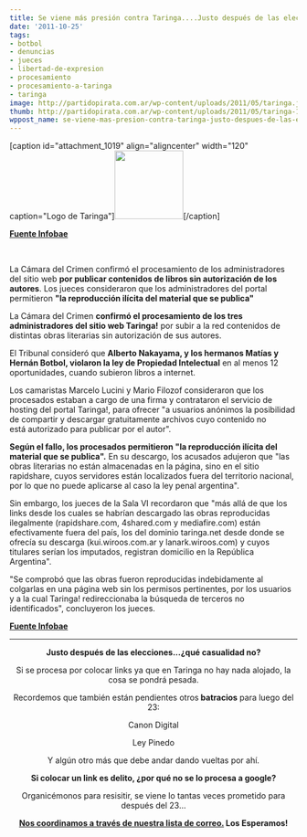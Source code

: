 ```yaml
---
title: Se viene más presión contra Taringa....Justo después de las elecciones...
date: '2011-10-25'
tags:
- botbol
- denuncias
- jueces
- libertad-de-expresion
- procesamiento
- procesamiento-a-taringa
- taringa
image: http://partidopirata.com.ar/wp-content/uploads/2011/05/taringa.jpg
thumb: http://partidopirata.com.ar/wp-content/uploads/2011/05/taringa-115x115.jpg
wppost_name: se-viene-mas-presion-contra-taringa-justo-despues-de-las-elecciones
---
```


[caption id="attachment_1019" align="aligncenter" width="120" caption="Logo de Taringa"]<a href="http://partidopirata.com.ar/wp-content/uploads/2011/05/taringa.jpg"><img class="size-full wp-image-1019" title="taringa" src="http://partidopirata.com.ar/wp-content/uploads/2011/05/taringa.jpg" alt="" width="120" height="120" /></a>[/caption]

<strong><a href="http://www.infobae.com/notas/613179-Otro-fallo-contra-el-sitio-Taringa-por-violar-la-ley-de-propiedad-intelectual.html" target="_blank">Fuente Infobae</a></strong>

&nbsp;

La Cámara del Crimen confirmó el procesamiento de los administradores del sitio web <strong>por publicar contenidos de libros sin autorización de los autores</strong>. Los jueces consideraron que los administradores del portal permitieron <strong>"la reproducción ilícita del material que se publica"</strong>
<div>

La Cámara del Crimen <strong>confirmó el procesamiento de los tres administradores del sitio web Taringa!</strong> por subir a la red contenidos de distintas obras literarias sin autorización de sus autores.

El Tribunal consideró que <strong>Alberto Nakayama, y los hermanos Matías y Hernán Botbol, violaron la ley de Propiedad Intelectual</strong> en al menos 12 oportunidades, cuando subieron libros a internet.

Los camaristas Marcelo Lucini y Mario Filozof consideraron que los procesados estaban a cargo de una firma y contrataron el servicio de hosting del portal Taringa!, para ofrecer "a usuarios anónimos la posibilidad de compartir y descargar gratuitamente archivos cuyo contenido no está autorizado para publicar por el autor".

<strong>Según el fallo, los procesados permitieron "la reproducción ilícita del material que se publica".</strong> En su descargo, los acusados adujeron que "las obras literarias no están almacenadas en la página, sino en el sitio rapidshare, cuyos servidores están localizados fuera del territorio nacional, por lo que no puede aplicarse al caso la ley penal argentina".

Sin embargo, los jueces de la Sala VI recordaron que "más allá de que los links desde los cuales se habrían descargado las obras reproducidas ilegalmente (rapidshare.com, 4shared.com y mediafire.com) están efectivamente fuera del país, los del dominio taringa.net desde donde se ofrecía su descarga (kui.wiroos.com.ar y lanark.wiroos.com) y cuyos titulares serían los imputados, registran domicilio en la República Argentina".

"Se comprobó que las obras fueron reproducidas indebidamente al colgarlas en una página web sin los permisos pertinentes, por los usuarios y a la cual Taringa! redireccionaba la búsqueda de terceros no identificados", concluyeron los jueces.

</div>
<strong></strong><strong></strong><strong><a href="http://www.infobae.com/notas/613179-Otro-fallo-contra-el-sitio-Taringa-por-violar-la-ley-de-propiedad-intelectual.html" target="_blank">Fuente Infobae</a></strong>

<hr />
<p style="text-align: center;"><strong>Justo después de las elecciones...¿qué casualidad no?</strong></p>
<p style="text-align: center;">Si se procesa por colocar links ya que en Taringa no hay nada alojado, la cosa se pondrá pesada.</p>
<p style="text-align: center;">Recordemos que también están pendientes otros<strong> batracios</strong> para luego del 23:</p>
<p style="text-align: center;">Canon Digital</p>
<p style="text-align: center;">Ley Pinedo</p>
<p style="text-align: center;">Y algún otro más que debe andar dando vueltas por ahí.</p>
<p style="text-align: center;"><strong>Si colocar un link es delito, ¿por qué no se lo procesa a google?</strong></p>
<p style="text-align: center;">Organicémonos para resisitir, se viene lo tantas veces prometido para después del 23...</p>
<p style="text-align: center;"><strong><a href="http://lists.partidopirata.com.ar/listinfo.cgi/general-partidopirata.com.ar" target="_blank">Nos coordinamos a través de nuestra lista de correo.</a> Los Esperamos!</strong></p>
